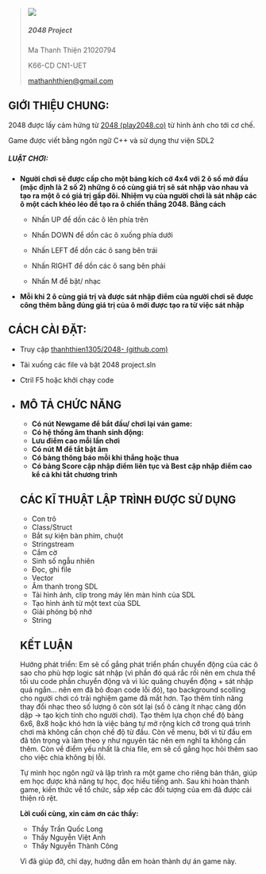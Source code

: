 > 
>
> ![](C:\Users\Admin\Downloads\download.png)
>
> 
>
> ##### 																	**2048 Project**
>
> Ma Thanh Thiện 21020794
>
> K66-CD CN1-UET
>
> mathanhthien@gmail.com

## **GIỚI THIỆU CHUNG:**

2048 được lấy cảm hứng từ [2048 (play2048.co)](https://play2048.co/) từ hình ảnh cho tới cơ chế.

Game được viết bằng ngôn ngữ C++ và sử dụng thư viện SDL2

##### LUẬT CHƠI:

- **Người chơi sẽ được cấp cho một bảng kích cỡ 4x4 với 2 ô số mở đầu (mặc định là 2 số 2) những ô có cùng giá trị sẽ sát nhập vào nhau và tạo ra một ô có giá trị gấp đôi. Nhiệm vụ của người chơi là sát nhập các ô một cách khéo léo để tạo ra ô chiến thắng 2048. Bằng cách**
  - Nhấn UP để dồn các ô lên phía trên

  - Nhấn DOWN để dồn các ô xuống phía dưới

  - Nhấn LEFT để dồn các ô sang bên trái

  - Nhấn RIGHT để dồn các ô sang bên phải

  - Nhấn M để bật/ nhạc

- **Mỗi khi 2 ô cùng giá trị và được sát nhập điểm của người chơi sẽ được công thêm bằng đúng giá trị của ô mới được tạo ra từ việc sát nhập**

## CÁCH CÀI ĐẶT:

- Truy cập [thanhthien1305/2048- (github.com)](https://github.com/thanhthien1305/2048-)
- Tải xuống các file và bật 2048 project.sln
- Ctril F5 hoặc khởi chạy code



- ## MÔ TẢ CHỨC NĂNG

  - **Có nút Newgame để bắt đầu/ chơi lại ván game:**
  - **Có hệ thống âm thanh sinh động:**
  - **Lưu điểm cao  mỗi lần chơi**
  - **Có nút M để tắt bật âm** 
  - **Có bảng thông báo mỗi khi thắng hoặc thua**
  - **Có bảng Score cập nhập điểm liên tục và Best cập nhập điểm cao kể cả khi tắt chương trình**

  ## CÁC KĨ THUẬT LẬP TRÌNH ĐƯỢC SỬ DỤNG ##

  - Con trỏ
  - Class/Struct
  - Bắt sự kiện bàn phím, chuột
  - Stringstream
  - Cắm cờ
  - Sinh số ngẫu nhiên 
  - Đọc, ghi file
  - Vector 
  - Âm thanh trong SDL
  - Tải hình ảnh, clip trong máy lên màn hình của SDL
  - Tạo hình ảnh từ một text của SDL
  - Giải phóng bộ nhớ
  - String

  ## KẾT LUẬN

  Hướng phát triển: Em sẽ cố gắng phát triển phần chuyển động của các ô sao cho phù hợp logic sát nhập (vì phần đó quá rắc rối nên em chưa thể tối ưu code phần chuyển động và vì lúc quãng chuyển động + sát nhập quá ngắn... nên em đã bỏ đoạn code lỗi đó), tạo background scolling cho người chơi có trải nghiệm game đã mắt hơn. Tạo thêm tính năng thay đổi nhạc theo số lượng ô còn sót lại (số ô càng ít nhạc càng dồn dập -> tạo kịch tính cho người chơi). Tạo thêm lựa chọn chế độ bảng 6x6, 8x8 hoặc khó hơn là việc bảng tự mở rộng kích cỡ trong quá trình chơi mà không cần chọn chế độ từ đầu. Còn về menu, bởi vì từ đầu em đã tôn trọng và làm theo y như nguyên tác nên em nghĩ ta không cần thêm. Còn về điểm yếu nhất là chia file, em sẽ cố gắng học hỏi thêm sao cho việc chia không bị lỗi.

  

  Tự mình học ngôn ngữ và lập trình ra một game cho riêng bản thân, giúp em học được khả năng tự học, đọc hiểu tiếng anh. Sau khi hoàn thành game, kiến thức về tổ chức, sắp xếp các đối tượng của em đã được cải thiện rõ rệt. 

  

  **Lời cuối cùng, xin cảm ơn các thầy:**

  - Thầy Trần Quốc Long
  - Thầy Nguyễn Việt Anh
  - Thầy Nguyễn Thành Công

  Vì đã giúp đỡ, chỉ dạy, hướng dẫn em hoàn thành dự án game này.

